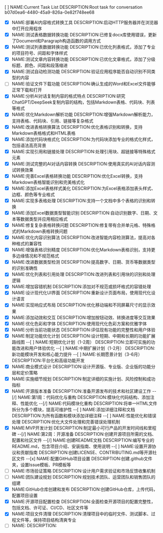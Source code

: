 [ ] NAME:Current Task List DESCRIPTION:Root task for conversation b07d0ea6-4480-45a9-826a-0e82f748ee68
-[x] NAME:部署AI内容格式转换工具 DESCRIPTION:启动HTTP服务器并在浏览器中打开应用程序
-[x] NAME:测试表格数据转换功能 DESCRIPTION:已修复docx库使用错误，更新了Document和Paragraph构造函数的调用方式
-[x] NAME:测试列表数据转换功能 DESCRIPTION:已优化列表格式，添加了专业的项目符号、间距和字体样式
-[x] NAME:测试文章内容转换功能 DESCRIPTION:已优化文章格式，添加了分级标题、颜色、间距和段落缩进
-[x] NAME:测试自动检测功能 DESCRIPTION:验证应用程序能否自动识别不同类型的内容
-[ ] NAME:验证文件下载功能 DESCRIPTION:确认生成的Word和Excel文件能够正常下载和打开
-[x] NAME:分析AI对话复制内容的格式特点 DESCRIPTION:研究ChatGPT/DeepSeek复制内容的结构，包括Markdown表格、代码块、列表等格式
-[x] NAME:优化Markdown解析功能 DESCRIPTION:增强Markdown解析能力，支持表格、代码块、引用、链接等复杂格式
-[x] NAME:改进表格转换算法 DESCRIPTION:优化表格识别和转换，支持Markdown表格格式和HTML表格
-[x] NAME:添加代码块格式化 DESCRIPTION:为代码块添加专业的格式化样式，包括语法高亮背景
-[x] NAME:实现引用和链接处理 DESCRIPTION:处理引用块、超链接等特殊格式元素
-[x] NAME:测试完整的AI对话内容转换 DESCRIPTION:使用真实的AI对话内容测试转换效果
-[x] NAME:完善Excel表格转换功能 DESCRIPTION:优化Excel转换，支持Markdown表格智能识别和完美格式化
-[x] NAME:添加Excel表格样式美化 DESCRIPTION:为Excel表格添加表头样式、边框、颜色等专业格式
-[x] NAME:实现多表格处理 DESCRIPTION:支持一个文档中多个表格的识别和转换
-[x] NAME:添加Excel数据类型智能识别 DESCRIPTION:自动识别数字、日期、文本等数据类型并应用相应格式
-[x] NAME:修复复杂表格转换问题 DESCRIPTION:修复带有合并单元格、特殊格式的Markdown表格转换问题
-[x] NAME:优化内容识别算法 DESCRIPTION:改进智能内容检测算法，提高对各种格式的兼容性
-[x] NAME:增强表格识别精度 DESCRIPTION:优化Markdown表格识别，支持更多边缘情况和不规范格式
-[x] NAME:改进数据类型检测 DESCRIPTION:提高数字、日期、货币等数据类型的识别准确性
-[x] NAME:优化列表和引用处理 DESCRIPTION:改进列表和引用块的识别和处理逻辑
-[x] NAME:增加容错机制 DESCRIPTION:添加对不规范或损坏格式的容错处理
-[x] NAME:设计现代化UI界面 DESCRIPTION:重新设计页面布局，使用现代化设计语言
-[x] NAME:实现响应式布局 DESCRIPTION:优化移动端和不同屏幕尺寸的显示效果
-[x] NAME:添加动效和交互 DESCRIPTION:增加按钮动效、转换进度等交互效果
-[x] NAME:优化色彩和字体 DESCRIPTION:使用现代化色彩方案和优雅字体
-[x] NAME:分析当前功能状态 DESCRIPTION:评估现有功能的完整性和用户体验
-[x] NAME:制定功能优化计划 DESCRIPTION:设计短期、中期和长期的功能扩展路线图
--[ ] NAME:短期优化计划（1-2周） DESCRIPTION:立即可实施的功能改进和用户体验优化
--[ ] NAME:中期扩展计划（1-2月） DESCRIPTION:新功能模块开发和核心能力提升
--[ ] NAME:长期愿景计划（3-6月） DESCRIPTION:平台化和高级功能开发
-[x] NAME:商业模式设计 DESCRIPTION:设计开源版、专业版、企业版的功能分层和定价策略
-[x] NAME:实施细节规划 DESCRIPTION:制定详细的实施计划、风险控制和成功指标
-[x] NAME:开源版本准备 DESCRIPTION:准备开源发布的技术和社区建设工作
--[/] NAME:第1周：代码优化与重构 DESCRIPTION:模块化代码结构、添加注释、性能优化
--[/] NAME:代码模块化重构 DESCRIPTION:将单一HTML文件拆分为多个模块，提高可维护性
--[ ] NAME:添加详细注释和文档 DESCRIPTION:为所有函数和模块添加详细注释
--[ ] NAME:性能优化和错误处理 DESCRIPTION:优化大文件处理和完善错误处理机制
-[x] NAME:MVP开发计划 DESCRIPTION:制定最小可行产品的开发时间线和里程碑
--[/] NAME:第2周：开源准备 DESCRIPTION:创建开源项目所需的文档、配置和社区文件
--[/] NAME:创建README文档 DESCRIPTION:编写专业的README.md，包含项目介绍、安装指南、使用说明
--[ ] NAME:设置开源协议和贡献指南 DESCRIPTION:创建LICENSE、CONTRIBUTING.md等开源社区文件
--[x] NAME:配置GitHub项目设置 DESCRIPTION:创建.github文件夹，设置Issue模板、PR模板等
-[ ] NAME:市场验证策略 DESCRIPTION:设计用户需求验证和市场反馈收集机制
-[ ] NAME:团队建设规划 DESCRIPTION:规划技术团队、运营团队和销售团队的组建
-[x] NAME:GitHub仓库创建和发布 DESCRIPTION:创建GitHub仓库，上传代码，配置项目设置
-[x] NAME:开源项目配置检查 DESCRIPTION:全面检查开源项目的配置完整性，包括文档、许可证、CI/CD、社区文件等
-[x] NAME:项目文件清理 DESCRIPTION:清理项目中的临时文件、测试脚本、过程文件等，保持项目结构清爽专业
-[ ] NAME: DESCRIPTION: